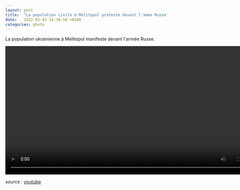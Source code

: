 ```yaml
---
layout: post
title:  "La population civile à Melitopol proteste devant l'amée Russe"
date:   2022-03-03 14:30:58 +0100
categories: photo
---
```

La population ukrainienne à Melitopol manifeste devant l'armée Russe.

<video controls width="800">
    <source src="./assets/videos/Melitopol.webm"
            type="video/webm">
    <source src="./assets/videos/Melitopol.mp4"
            type="video/mp4">
    Sorry, your browser doesn't support embedded videos.
</video>

source : <a href="https://www.youtube.com/watch?v=dQ6XcUQCCx0">youtube</a>
